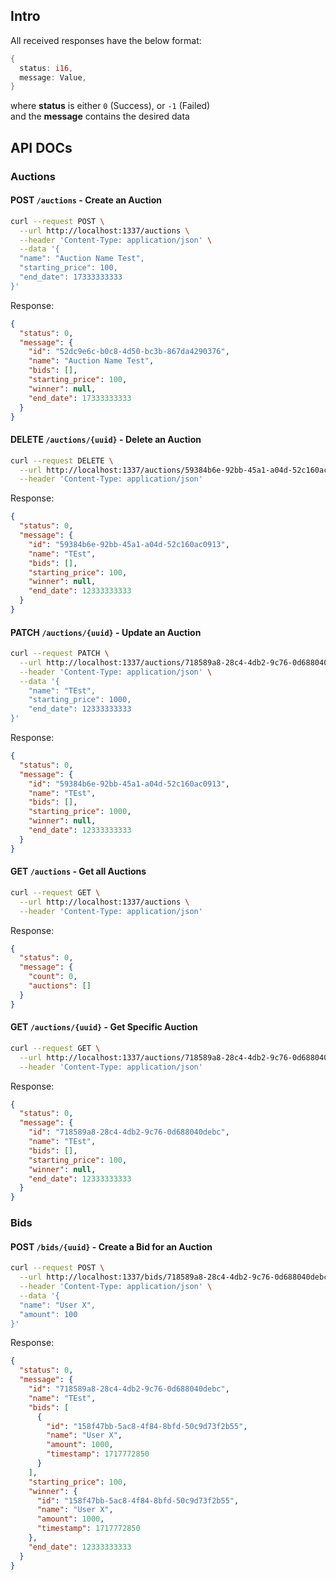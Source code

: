 ## Intro
All received responses have the below format:
```rust
{
  status: i16,
  message: Value,
}
```
where **status** is either `0` (Success), or `-1` (Failed)
<br>and the **message** contains the desired data
<br>

## API DOCs

### Auctions
#### POST `/auctions` - Create an Auction
```bash
curl --request POST \
  --url http://localhost:1337/auctions \
  --header 'Content-Type: application/json' \
  --data '{
  "name": "Auction Name Test",
  "starting_price": 100,
  "end_date": 17333333333
}'
```
Response: <br>
```json
{
  "status": 0,
  "message": {
    "id": "52dc9e6c-b0c8-4d50-bc3b-867da4290376",
    "name": "Auction Name Test",
    "bids": [],
    "starting_price": 100,
    "winner": null,
    "end_date": 17333333333
  }
}
```
#### DELETE `/auctions/{uuid}` - Delete an Auction
```bash
curl --request DELETE \
  --url http://localhost:1337/auctions/59384b6e-92bb-45a1-a04d-52c160ac0913 \
  --header 'Content-Type: application/json'
```
Response: <br>
```json
{
  "status": 0,
  "message": {
    "id": "59384b6e-92bb-45a1-a04d-52c160ac0913",
    "name": "TEst",
    "bids": [],
    "starting_price": 100,
    "winner": null,
    "end_date": 12333333333
  }
}
```
#### PATCH `/auctions/{uuid}` - Update an Auction
```bash
curl --request PATCH \
  --url http://localhost:1337/auctions/718589a8-28c4-4db2-9c76-0d688040debc \
  --header 'Content-Type: application/json' \
  --data '{
    "name": "TEst",
    "starting_price": 1000,
    "end_date": 12333333333
}'
```
Response: <br>
```json
{
  "status": 0,
  "message": {
    "id": "59384b6e-92bb-45a1-a04d-52c160ac0913",
    "name": "TEst",
    "bids": [],
    "starting_price": 1000,
    "winner": null,
    "end_date": 12333333333
  }
}
```
#### GET `/auctions` - Get all Auctions
```bash
curl --request GET \
  --url http://localhost:1337/auctions \
  --header 'Content-Type: application/json'
```
Response: <br>
```json
{
  "status": 0,
  "message": {
    "count": 0,
    "auctions": []
  }
}
```

#### GET `/auctions/{uuid}` - Get Specific Auction
```bash
curl --request GET \
  --url http://localhost:1337/auctions/718589a8-28c4-4db2-9c76-0d688040debc \
  --header 'Content-Type: application/json'
```
Response: <br>
```json
{
  "status": 0,
  "message": {
    "id": "718589a8-28c4-4db2-9c76-0d688040debc",
    "name": "TEst",
    "bids": [],
    "starting_price": 100,
    "winner": null,
    "end_date": 12333333333
  }
}
```

### Bids
#### POST `/bids/{uuid}` - Create a Bid for an Auction
```bash
curl --request POST \
  --url http://localhost:1337/bids/718589a8-28c4-4db2-9c76-0d688040debc \
  --header 'Content-Type: application/json' \
  --data '{
  "name": "User X",
  "amount": 100
}'
```
Response: <br>
```json
{
  "status": 0,
  "message": {
    "id": "718589a8-28c4-4db2-9c76-0d688040debc",
    "name": "TEst",
    "bids": [
      {
        "id": "158f47bb-5ac8-4f84-8bfd-50c9d73f2b55",
        "name": "User X",
        "amount": 1000,
        "timestamp": 1717772850
      }
    ],
    "starting_price": 100,
    "winner": {
      "id": "158f47bb-5ac8-4f84-8bfd-50c9d73f2b55",
      "name": "User X",
      "amount": 1000,
      "timestamp": 1717772850
    },
    "end_date": 12333333333
  }
}
```
